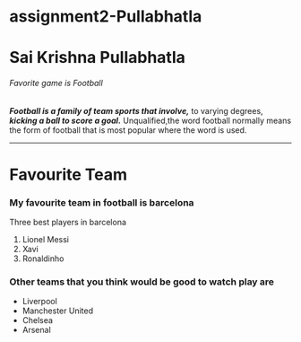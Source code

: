 # assignment2-Pullabhatla
# Sai Krishna Pullabhatla
###### Favorite game is Football


***Football is a family of team sports that involve,*** 
to varying degrees, ***kicking a ball to score a goal.***
Unqualified,the word football normally means the form of football
that is most popular where the word is used.

-----

# Favourite Team

### My favourite team in football is barcelona
Three best players in barcelona
1. Lionel Messi
2. Xavi
3. Ronaldinho

### Other teams that you think would be good to watch play are
- Liverpool
- Manchester United
- Chelsea
- Arsenal